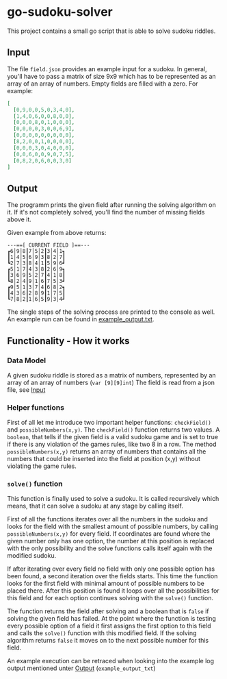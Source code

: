 # go-sudoku-solver

This project contains a small go script that is able to solve sudoku riddles.

## Input

The file `field.json` provides an example input for a sudoku.
In general, you'll have to pass a matrix of size 9x9 which has to be represented as an array of an array of numbers.
Empty fields are filled with a zero.
For example:

```json
[
  [0,9,0,0,5,0,3,4,0],
  [1,4,0,6,0,0,8,0,0],
  [0,0,0,8,0,1,0,0,0],
  [0,0,0,0,3,0,0,6,9],
  [0,0,0,0,0,0,0,0,0],
  [8,2,0,0,1,0,0,0,0],
  [0,0,0,3,0,4,0,0,0],
  [0,0,6,0,0,9,0,7,5],
  [0,8,2,0,6,0,0,3,0]
]
```

## Output

The programm prints the given field after running the solving algorithm on it.
If it's not completely solved, you'll find the number of missing fields above it.

Given example from above returns:

```
---==[ CURRENT FIELD ]==---
┏6│9│8┃7│5│2┃3│4│1┓
┃1│4│5┃6│9│3┃8│2│7┃
┗2│7│3┃8│4│1┃5│9│6┛
┏5│1│7┃4│3│8┃2│6│9┓
┃3│6│9┃5│2│7┃4│1│8┃
┗8│2│4┃9│1│6┃7│5│3┛
┏9│5│1┃3│7│4┃6│8│2┓
┃4│3│6┃2│8│9┃1│7│5┃
┗7│8│2┃1│6│5┃9│3│4┛
```

The single steps of the solving process are printed to the console as well. An example run
can be found in [example_output.txt](example_output.txt).

## Functionality - How it works

### Data Model

A given sudoku riddle is stored as a matrix of numbers, represented by an array of an array of numbers (`var [9][9]int`)
The field is read from a json file, see [Input](#input)

### Helper functions

First of all let me introduce two important helper functions: `checkField()` and `possibleNumbers(x,y)`.
The `checkField()` function returns two values. A `boolean`, that tells if the given field is a valid sudoku 
game and is set to true if there is any violation of the games rules, like two 8 in a row. The method 
`possibleNumbers(x,y)` returns an array of numbers that contains all the numbers that could be inserted into the 
field at position (x,y) without violating the game rules.

### `solve()` function

This function is finally used to solve a sudoku. It is called recursively which means, that it can solve a sudoku 
at any stage by calling itself.

First of all the functions iterates over all the numbers in the sudoku and looks for the field with the smallest amount
of possible numbers, by calling `possibleNumbers(x,y)` for every field. If coordinates are found where the given number 
only has one option, the number at this position is replaced with the only possibility and the solve functions calls
itself again with the modified sudoku.

If after iterating over every field no field with only one possible option has been found, a second iteration over the fields starts.
This time the function looks for the first field with minimal amount of possible numbers to be placed there.
After this position is found it loops over all the possibilities for this field and for each option continues solving
with the `solve()` function.

The function returns the field after solving and a boolean that is `false` if solving the given field has failed.
At the point where the function is testing every possible option of a field it first assigns the first option
to this field and calls the `solve()` function with this modified field. If the solving algorithm returns `false`
it moves on to the next possible number for this field.

An example execution can be retraced when looking into the example log output mentioned unter [Output](#output) (`example_output_txt`)